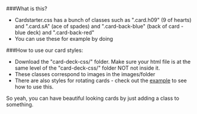 ###What is this?
- Cardstarter.css has a bunch of classes such as ".card.h09" (9 of hearts) and ".card.sA" (ace of spades) and ".card-back-blue" (back of card - blue deck) and ".card-back-red"
- You can use these for example by doing <div class="card d10">

###How to use our card styles:
- Download the "card-deck-css/" folder. Make sure your html file is at the same level of the "card-deck-css/" folder NOT not inside it.
- These classes correspond to images in the images/folder
- There are also styles for rotating cards - check out the <a href="card-deck-example.html">example</a> to see how to use this.

So yeah, you can have beautiful looking cards by just adding a class to something.
